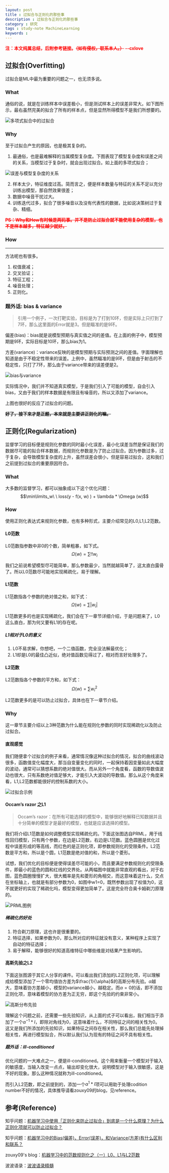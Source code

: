 ```yaml
---
layout: post
title : 过拟合与正则化的那些事
description : 过拟合与正则化的那些事
category : 研究
tags : study-note MachineLearning
keywords : 
---
```


<font color="red">**注：本文纯属总结，后附参考链接。<del>（如有侵权，联系本人。）</del> --cxlove**</font>
  

## 过拟合(Overfitting)

    
过拟合是ML中最为重要的问题之一，也无须多说。

### What

通俗的说，就是在训练样本中误差极小，但是测试样本上的误差非常大。如下图所示，最右虽然完美的拟合了所有的样本点，但是显然所得模型不是我们所想要的。

![多项式拟合中的过拟合](/images/Regular_1.png)

### Why

至于过拟合产生的原因，也是极其复杂的。

1.  最通俗，也是最难解释的当属模型复杂度。下图表现了模型复杂度和误差之间的关系，当模型过于复杂时，就会出现过拟合。如上面的多项式拟合；

![误差与模型复杂度的关系](/images/Regular_2.png)

2.  样本太少，特征维度过高。简而言之，便是样本数量与特征的关系不足以充分训练出模型，那自然效果很差；
3.  数据中噪音干扰过大。
4.  训练迭代过多，拟合了很多噪音以及没有代表性的数据，比如说决策树过于复杂、精细。

<font color="red">**<del>PS：Why和How有时候是两码事。并不是防止过拟合就不能使用复杂的模型，也不是样本越多，特征越少就好。</del>**</font>


### How
****

方法呢也有很多。

1.  权值衰减；
2.  交叉验证；
3.  特征工程；
4.  噪音处理；
5.  正则化。

### 题外话: bias & variance

>引用一个例子，一次打靶实验，目标是为了打到10环，但是实际上只打到了7环，那么这里面的Error就是3。但是瞄准的是9环。

偏差(bias)：bias就是说模型预期与真实值之间的差值。在上面的例子中，模型预期是9环，实际目标是10环，那么bias为1。

方差(variance)：variance反映的是模型预期与实际预测之间的差值。字面理解也知道是由于不稳定性带来的误差。上例中，虽然瞄准的是9环，但是由于射击的不稳定性，只打了7环，那么由于variance带来的误差便是2。

![bias与variance](/images/Regular_3.png)

实际情况中，我们并不知道真实模型，于是我们引入了可能的模型，自会引入bias，又由于我们的样本数据是有限且有噪音的，所以又添加了variance。

上图也很好的反应了过拟合的问题。

**<del>好了，接下来才是正题，本来就是主要讲正则化的嘛。</del>**

## 正则化(Regularization)

监督学习的目标便是规则化参数的同时最小化误差，最小化误差当然是保证我们的数据尽可能的拟合样本数据，而规则化参数是为了防止过拟合。因为参数过多，过于复杂，会导致模型复杂度的上升，虽然误差会很小，但是容易过拟合，这和我们之前提到过拟合的重要原因符合。

### What
大多数的监督学习，都可以抽象成以下这个优化问题：$$\min\limits_w\ \ loss(y - f(x, w) ) + \lambda * \Omega (w)$$

### How

使用正则化表达式来规则化参数，也有多种形式，主要介绍常见的L0,L1,L2范数。

#### L0范数

L0范数指参数中非0的个数，简单粗暴，如下式。
$$\Omega (w) = \sum !!w_i$$

我们之前说希望模型尽可能简单，那么参数最少，当然就越简单了，这太直白露骨了。所以L0范数尽可能地实现稀疏化，易于理解。

#### L1范数

L1范数指各个参数的绝对值之和，如下式：
$$\Omega (w) = \sum |w_i|$$

L1范数更多的也是实现稀疏化，我们会在下一章节详细介绍，于是问题来了，L0这么直白，那为何又要有L1的存在呢。

##### L1相对于L0的意义

1.  L0不易求解，你想吧，一个二值函数，完全没法解最优化；
2.  L1却是L0的最佳凸近似，绝对值函数见得过了，相对而言好处理多了。

#### L2范数

L2范数指各个参数的平方和，如下式：
$$\Omega (w) = \sum w_i ^ 2$$

L2范数更多的是可以防止过拟合，具体也在下一章节介绍。

### Why

这一章节主要介绍以上3种范数为什么能在规则化参数的同时实现稀疏化以及防止过拟合。

#### 直观感觉

我们随便拿个过拟合的例子来看，通常情况像这种过拟合的情况，拟合的曲线波动很多，函数值变化幅度大，那当自变量变化的同时，一起保持着因变量如此大幅度的波动，通常可以猜想系数的绝对值很大。而从另外一个角度看，函数的导数值波动也很大，只有系数绝对值足够大，才能引入大波动的导数值。那么从这个角度来看，L1,L2范数都能很好的控制系数的大小。

![过拟合示例](/images/Regular_4.png)

#### Occam’s razor 之L1

>Occam’s razor：在所有可能选择的模型中，能够很好地解释已知数据并且十分简单的模型才是最好的模型，也就是应该选择的模型。

我们将介绍L1范数是如何调整模型实现稀疏化的。下面这张图选自PRML，用于线性回归模型，只有两个参数，在边是L2范数，右边是L1范数。蓝色圆圈是优化过程中误差形成的等高线，而红色的是正则化项，即参数规则化的受限条件。L2范数是平方和，所以是个圆，L1范数是绝对值的和，所以是个菱形。

试想，我们优化的目标便是使得误差尽可能的小，而且要满足参数规则化的受限条件，即最小的蓝色的圆和红线的交界处。从两幅图中就能非常直观的看出，对于右图，蓝色圆圈慢慢扩大，很大概率是先和菱形的角相交，而这意味着这什么，交点在坐标轴上，也就是有部分参数为0，如图中w1=0，既然参数出现了权值为0，这不就更好的实现了稀疏化吗，模型变得更加简单了。这是完全符合奥卡姆剃刀原理的。

![PRML图例](/images/Regular_5.png)

##### 稀疏化的好处

1.  符合剃刀原理，这也许是很重要的。
2.  特征选择，如果参数为0，那么所对应的特征就没有意义，某种程序上实现了自动的特征选择；
3.  易于解释，能够很好的知道高维特征中哪些维是对结果产生影响的。

#### 高斯先验之L2

下面这张图源于其它人分享的课件。可以看出我们添加的L2正则化项，可以理解成给模型添加了一个零均值协方差为$\frac{1}{\alpha}$的高斯分布先验。$\alpha$越大，意味着协方差越小，模型的variance越小，越稳定。而$\alpha=0$的话，即不添加正则化项，意味着模型的协方差为正无穷，即这个先验的约束非常小。

![高斯分布先验](/images/Regular_6.png)

理解这个问题之前，还需要一些先验知识，从上面的式子可以看出，我们相当于添加了一个$\alpha ^ {-1} * I$，即除对角线为0，这意味着什么，不同特征之间的相关性为0。这又是我们所添加的先验知识，如果特征之间存在相关性，那么我们总能先处理掉相关性，再进行模型拟合，所以默认我们认为现有的特征之间不具有相关性。

##### 题外话：ill-conditioned

优化问题的一大难点之一，便是ill-conditioned。这个用来衡量一个模型对于输入的敏感度，当输入改变一点点，输出却变化很大，说明模型对于输入很敏感，这是不好的现象。那么这种情况就称为ill-conditioned。

而引入L2范数，即之前提到的，添加一个$\alpha^1*I$项可以用助于处理codition number不好的情况，具体推导请看zouxy09的blog，见reference。

## 参考(Reference)

知乎问题：<a href="http://www.zhihu.com/question/20700829" target="_blank">机器学习中使用「正则化来防止过拟合」到底是一个什么原理？为什么正则化项就可以防止过拟合？</a>

知乎问题：<a href="http://www.zhihu.com/question/27068705" target="_blank">机器学习中的Bias(偏差)，Error(误差)，和Variance(方差)有什么区别和联系？</a>

zouxy09's blog：<a href="http://blog.csdn.net/zouxy09/article/details/24971995" target="_blank">机器学习中的范数规则化之（一）L0、L1与L2范数</a>

波波语录：<a href="http://www.qqtu8.com/f/20061208211555.gif" target="_blank">波波语录精髓</a>

